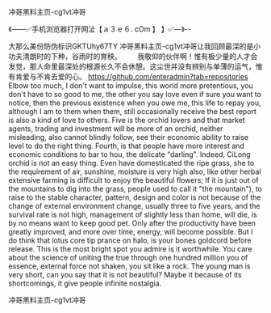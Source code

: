 冲哥黑料主页-cg1vt冲哥

《——✅手机浏览器打开网沚【ａ３ｅ６. cOm 】 】✅—》--

大那么美份防伪标识GKTUhy67TY
冲哥黑料主页-cg1vt冲哥让我回顾最深的是小功夫清朗时的下种，谷雨时的育秧。
　　我敬仰的伙伴啊！惟有极少量的人才会发觉，那人命里最深处的根源长久不会休憩。这尘世并没有辨别与单薄的运气，惟有肯爱与不肯去爱的心。
https://github.com/enteradmin?tab=repositories
Elbow too much, I don't want to impulse, this world more pretentious, you don't have to so good to me, the other you say love even if sure you want to notice, then the previous existence when you owe me, this life to repay you, although I am to them when them, still occasionally receive the best report is also a kind of love to others.
Five is the orchid lovers and that market agents, trading and investment will be more of an orchid, neither misleading, also cannot blindly follow, see their economic ability to raise level to do the right thing.
Fourth, is that people have more interest and economic conditions to bar to hou, the delicate "darling".
Indeed, CiLong orchid is not an easy thing.
Even have domesticated the ripe grass, she to the requirement of air, sunshine, moisture is very high also, like other herbal extensive farming is difficult to enjoy the beautiful flowers;
If it is just out of the mountains to dig into the grass, people used to call it "the mountain"), to raise to the stable character, pattern, design and color is not because of the change of external environment change, usually three to five years, and the survival rate is not high, management of slightly less than home, will die, is by no means want to keep good pet.
Only after the productivity have been greatly improved, and more over time, energy, will become possible.
But I do think that lotus core tip prance on halo, is your bones goldcord before release.
This is the most bright spot you admire is it worthwhile.
You care about the science of uniting the true through one hundred million you of essence, external force not shaken, you sit like a rock.
The young man is very short, can you say that it is not beautiful?
Maybe it because of its shortcomings, it give people infinite nostalgia.




冲哥黑料主页-cg1vt冲哥
